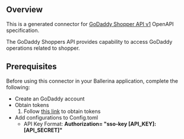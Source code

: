 ## Overview
This is a generated connector for [GoDaddy Shopper API v1](https://developer.godaddy.com/doc/endpoint/shoppers) OpenAPI specification.

The GoDaddy Shoppers API provides capability to access GoDaddy operations related to shopper.

## Prerequisites
Before using this connector in your Ballerina application, complete the following:

* Create an GoDaddy account
* Obtain tokens
    1. Follow [this link](https://developer.godaddy.com/getstarted) to obtain tokens
* Add configurations to Config.toml
    * API Key Format:  **Authorization= "sso-key [API_KEY]:[API_SECRET]"**